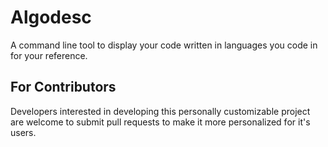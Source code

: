 # Algodesc

A command line tool to display your code written in languages you code in for your reference. 


## For Contributors
Developers interested in developing this personally customizable project are welcome to submit pull requests to make it more personalized for it's users.
